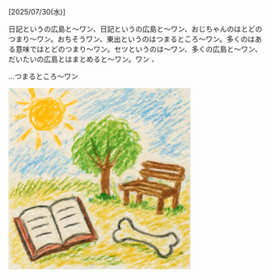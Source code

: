 [2025/07/30(水)]

日記というの広島と〜ワン、日記というの広島と〜ワン、おじちゃんのはとどのつまり〜ワン。おちそうワン、東出というのはつまるところ～ワン。多くのはある意味ではとどのつまり～ワン。セツというのは～ワン、多くの広島と〜ワン、だいたいの広島とはまとめると〜ワン。ワン 、

...つまるところ〜ワン

<img width="360px" src="image.png">